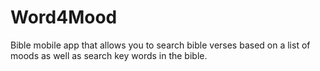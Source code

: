 # Word4Mood
Bible mobile app that allows you to search bible verses based on a  list of moods as well as search key words in the bible.
